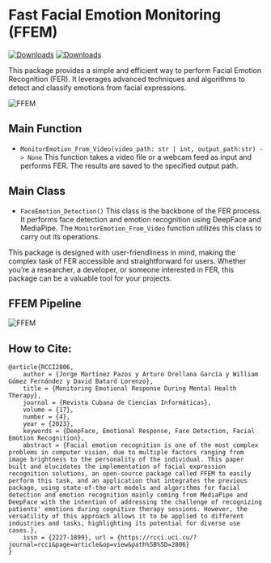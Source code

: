 # Fast Facial Emotion Monitoring (FFEM)

[![Downloads](https://static.pepy.tech/badge/ffem)](https://pepy.tech/project/ffem)
[![Downloads](https://static.pepy.tech/badge/ffem/month)](https://pepy.tech/project/ffem)

This package provides a simple and efficient way to perform Facial Emotion Recognition (FER). It leverages advanced techniques and algorithms to detect and classify emotions from facial expressions.

![FFEM](../images/FFEM.gif)

## Main Function

* `MonitorEmotion_From_Video(video_path: str | int, output_path:str) -> None`
  This function takes a video file or a webcam feed as input and performs FER. The results are saved to the specified output path.

## Main Class

* `FaceEmotion_Detection()`
  This class is the backbone of the FER process. It performs face detection and emotion recognition using DeepFace and MediaPipe. The `MonitorEmotion_From_Video` function utilizes this class to carry out its operations.

This package is designed with user-friendliness in mind, making the complex task of FER accessible and straightforward for users. Whether you’re a researcher, a developer, or someone interested in FER, this package can be a valuable tool for your projects.

## FFEM Pipeline

![FFEM](../images/FFEM_Pipeline.png)

## How to Cite:

```
@article{RCCI2806,
	author = {Jorge Martínez Pazos y Arturo Orellana García y William Gómez Fernández y David Batard Lorenzo},
	title = {Monitoring Emotional Response During Mental Health Therapy},
	journal = {Revista Cubana de Ciencias Informáticas},
	volume = {17},
	number = {4},
	year = {2023},
	keywords = {DeepFace, Emotional Response, Face Detection, Facial Emotion Recognition},
	abstract = {Facial emotion recognition is one of the most complex problems in computer vision, due to multiple factors ranging from image brightness to the personality of the individual. This paper built and elucidates the implementation of facial expression recognition solutions, an open-source package called FFEM to easily perform this task, and an application that integrates the previous package, using state-of-the-art models and algorithms for facial detection and emotion recognition mainly coming from MediaPipe and DeepFace with the intention of addressing the challenge of recognizing patients' emotions during cognitive therapy sessions. However, the versatility of this approach allows it to be applied to different industries and tasks, highlighting its potential for diverse use cases.},
	issn = {2227-1899},	url = {https://rcci.uci.cu/?journal=rcci&page=article&op=view&path%5B%5D=2806}
}
```
